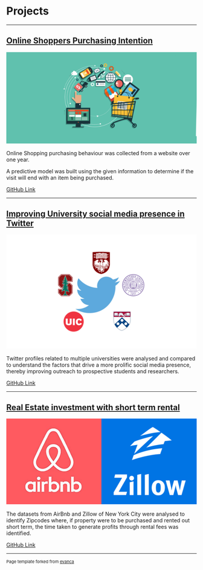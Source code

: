 # Projects

---

## [Online Shoppers Purchasing Intention](/online_shoppers)


<a href="/online_shoppers">
<img src="images/online-shopping.png?raw=false"/>
</a>

Online Shopping purchasing behaviour was collected from a website over one year.

A predictive model was built using the given information to determine if the visit will end with an item being purchased.

[GitHub Link](https://github.com/Srihari231092/UCI_OnlineShoppers#online-shoppers-purchasing-intention)

---

## [Improving University social media presence in Twitter](https://github.com/Srihari231092/twitter_feed_analysis#improving-university-social-media-presence-in-twitter)



<a href="https://github.com/Srihari231092/twitter_feed_analysis#improving-university-social-media-presence-in-twitter">
<img src="images/twitter.png?raw=false"/>
</a>

Twitter profiles related to multiple universities were analysed and compared to understand the factors that drive a more prolific social media presence, thereby improving outreach to prospective students and researchers.

[GitHub Link](https://github.com/Srihari231092/twitter_feed_analysis#improving-university-social-media-presence-in-twitter)


---

## [Real Estate investment with short term rental](https://github.com/Srihari231092/airbnb_zillow_analytics#roi-of-short-term-rental-schemes-of-real-estate-property)



<a href="https://github.com/Srihari231092/airbnb_zillow_analytics#roi-of-short-term-rental-schemes-of-real-estate-property">
<img src="images/airbnb-zillow.png?raw=false"/>
</a>

The datasets from AirBnb and Zillow of New York City were analysed to identify Zipcodes where, if property were to be purchased and rented out short term, the time taken to generate profits through rental fees was identified.

[GitHub Link](https://github.com/Srihari231092/airbnb_zillow_analytics#roi-of-short-term-rental-schemes-of-real-estate-property)


---

<p style="font-size:11px">Page template forked from <a href="https://github.com/evanca/quick-portfolio">evanca</a></p>
<!-- Remove above link if you don't want to attibute -->
